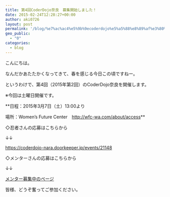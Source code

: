```yaml
---
title: 第4回CoderDojo奈良　募集開始しました！
date: 2015-02-24T12:28:27+00:00
author: aki0726
layout: post
permalink: '/blog/%e7%ac%ac4%e5%9b%9ecoderdojo%e5%a5%88%e8%89%af%e3%80%80%e5%8b%9f%e9%9b%86%e9%96%8b%e5%a7%8b%e3%81%97%e3%81%be%e3%81%97%e3%81%9f%ef%bc%81/'
geo_public:
  - "0"
categories:
  - blog
---
```

こんにちは。
  
なんだかあたたかくなってきて、春を感じる今日この頃ですねー。

というわけで、第4回（2015年第2回）のCoderDojo奈良を開催します。
  
※今回は土曜日開催です。
  
**日程：2015年3月7日（土）13:00より
  
場所：Women&#8217;s Future Center　<a href="http://wfc-wa.com/about/access" target="_blank">http://wfc-wa.com/about/access</a>**

◇忍者さんの応募はこちらから
  
↓↓
  
<a href="https://coderdojo-nara.doorkeeper.jp/events/21148" target="_blank">https://coderdojo-nara.doorkeeper.jp/events/21148</a>

◇メンターさんの応募はこちらから
  
↓↓
  
<a href="https://coderdojonara.wordpress.com/join_us/" target="_blank">メンター募集中のページ</a>

皆様、どうぞ奮ってご参加ください。